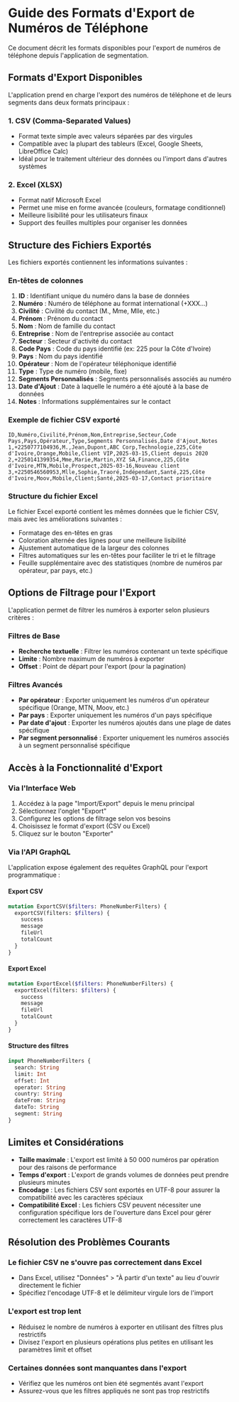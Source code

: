 # Guide des Formats d'Export de Numéros de Téléphone

Ce document décrit les formats disponibles pour l'export de numéros de téléphone depuis l'application de segmentation.

## Formats d'Export Disponibles

L'application prend en charge l'export des numéros de téléphone et de leurs segments dans deux formats principaux :

### 1. CSV (Comma-Separated Values)

- Format texte simple avec valeurs séparées par des virgules
- Compatible avec la plupart des tableurs (Excel, Google Sheets, LibreOffice Calc)
- Idéal pour le traitement ultérieur des données ou l'import dans d'autres systèmes

### 2. Excel (XLSX)

- Format natif Microsoft Excel
- Permet une mise en forme avancée (couleurs, formatage conditionnel)
- Meilleure lisibilité pour les utilisateurs finaux
- Support des feuilles multiples pour organiser les données

## Structure des Fichiers Exportés

Les fichiers exportés contiennent les informations suivantes :

### En-têtes de colonnes

1. **ID** : Identifiant unique du numéro dans la base de données
2. **Numéro** : Numéro de téléphone au format international (+XXX...)
3. **Civilité** : Civilité du contact (M., Mme, Mlle, etc.)
4. **Prénom** : Prénom du contact
5. **Nom** : Nom de famille du contact
6. **Entreprise** : Nom de l'entreprise associée au contact
7. **Secteur** : Secteur d'activité du contact
8. **Code Pays** : Code du pays identifié (ex: 225 pour la Côte d'Ivoire)
9. **Pays** : Nom du pays identifié
10. **Opérateur** : Nom de l'opérateur téléphonique identifié
11. **Type** : Type de numéro (mobile, fixe)
12. **Segments Personnalisés** : Segments personnalisés associés au numéro
13. **Date d'Ajout** : Date à laquelle le numéro a été ajouté à la base de données
14. **Notes** : Informations supplémentaires sur le contact

### Exemple de fichier CSV exporté

```csv
ID,Numéro,Civilité,Prénom,Nom,Entreprise,Secteur,Code Pays,Pays,Opérateur,Type,Segments Personnalisés,Date d'Ajout,Notes
1,+2250777104936,M.,Jean,Dupont,ABC Corp,Technologie,225,Côte d'Ivoire,Orange,Mobile,Client VIP,2025-03-15,Client depuis 2020
2,+2250141399354,Mme,Marie,Martin,XYZ SA,Finance,225,Côte d'Ivoire,MTN,Mobile,Prospect,2025-03-16,Nouveau client
3,+2250546560953,Mlle,Sophie,Traoré,Indépendant,Santé,225,Côte d'Ivoire,Moov,Mobile,Client;Santé,2025-03-17,Contact prioritaire
```

### Structure du fichier Excel

Le fichier Excel exporté contient les mêmes données que le fichier CSV, mais avec les améliorations suivantes :

- Formatage des en-têtes en gras
- Coloration alternée des lignes pour une meilleure lisibilité
- Ajustement automatique de la largeur des colonnes
- Filtres automatiques sur les en-têtes pour faciliter le tri et le filtrage
- Feuille supplémentaire avec des statistiques (nombre de numéros par opérateur, par pays, etc.)

## Options de Filtrage pour l'Export

L'application permet de filtrer les numéros à exporter selon plusieurs critères :

### Filtres de Base

- **Recherche textuelle** : Filtrer les numéros contenant un texte spécifique
- **Limite** : Nombre maximum de numéros à exporter
- **Offset** : Point de départ pour l'export (pour la pagination)

### Filtres Avancés

- **Par opérateur** : Exporter uniquement les numéros d'un opérateur spécifique (Orange, MTN, Moov, etc.)
- **Par pays** : Exporter uniquement les numéros d'un pays spécifique
- **Par date d'ajout** : Exporter les numéros ajoutés dans une plage de dates spécifique
- **Par segment personnalisé** : Exporter uniquement les numéros associés à un segment personnalisé spécifique

## Accès à la Fonctionnalité d'Export

### Via l'Interface Web

1. Accédez à la page "Import/Export" depuis le menu principal
2. Sélectionnez l'onglet "Export"
3. Configurez les options de filtrage selon vos besoins
4. Choisissez le format d'export (CSV ou Excel)
5. Cliquez sur le bouton "Exporter"

### Via l'API GraphQL

L'application expose également des requêtes GraphQL pour l'export programmatique :

#### Export CSV

```graphql
mutation ExportCSV($filters: PhoneNumberFilters) {
  exportCSV(filters: $filters) {
    success
    message
    fileUrl
    totalCount
  }
}
```

#### Export Excel

```graphql
mutation ExportExcel($filters: PhoneNumberFilters) {
  exportExcel(filters: $filters) {
    success
    message
    fileUrl
    totalCount
  }
}
```

#### Structure des filtres

```graphql
input PhoneNumberFilters {
  search: String
  limit: Int
  offset: Int
  operator: String
  country: String
  dateFrom: String
  dateTo: String
  segment: String
}
```

## Limites et Considérations

- **Taille maximale** : L'export est limité à 50 000 numéros par opération pour des raisons de performance
- **Temps d'export** : L'export de grands volumes de données peut prendre plusieurs minutes
- **Encodage** : Les fichiers CSV sont exportés en UTF-8 pour assurer la compatibilité avec les caractères spéciaux
- **Compatibilité Excel** : Les fichiers CSV peuvent nécessiter une configuration spécifique lors de l'ouverture dans Excel pour gérer correctement les caractères UTF-8

## Résolution des Problèmes Courants

### Le fichier CSV ne s'ouvre pas correctement dans Excel

- Dans Excel, utilisez "Données" > "À partir d'un texte" au lieu d'ouvrir directement le fichier
- Spécifiez l'encodage UTF-8 et le délimiteur virgule lors de l'import

### L'export est trop lent

- Réduisez le nombre de numéros à exporter en utilisant des filtres plus restrictifs
- Divisez l'export en plusieurs opérations plus petites en utilisant les paramètres limit et offset

### Certaines données sont manquantes dans l'export

- Vérifiez que les numéros ont bien été segmentés avant l'export
- Assurez-vous que les filtres appliqués ne sont pas trop restrictifs
